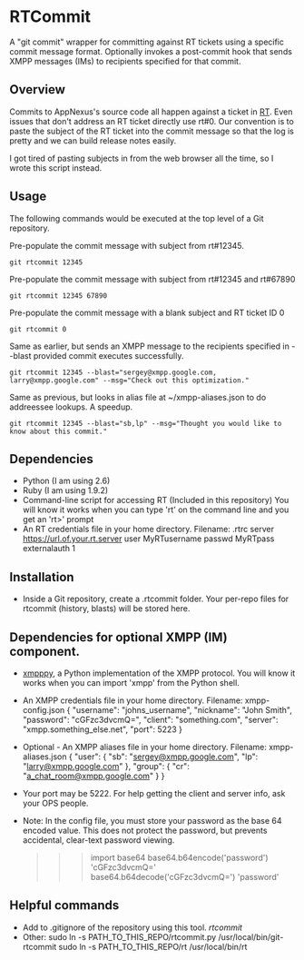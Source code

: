 # RTCommit

A "git commit" wrapper for committing against RT tickets using a specific commit message format.
Optionally invokes a post-commit hook that sends XMPP messages (IMs) to recipients specified for that commit.

## Overview

Commits to AppNexus's source code all happen against a ticket in [RT](http://bestpractical.com/rt/).
Even issues that don't address an RT ticket directly use rt#0.  Our convention
is to paste the subject of the RT ticket into the commit message
so that the log is pretty and we can build release notes easily.

I got tired of pasting subjects in from the web browser all the time, so I wrote this script instead.

## Usage

The following commands would be executed at the top level of a Git repository.

Pre-populate the commit message with subject from rt#12345.

	git rtcommit 12345

Pre-populate the commit message with subject from rt#12345 and rt#67890

	git rtcommit 12345 67890

Pre-populate the commit message with a blank subject and RT ticket ID 0

	git rtcommit 0

Same as earlier, but sends an XMPP message to the recipients specified in --blast provided commit executes successfully.

	git rtcommit 12345 --blast="sergey@xmpp.google.com, larry@xmpp.google.com" --msg="Check out this optimization."

Same as previous, but looks in alias file at ~/xmpp-aliases.json to do addreessee lookups.  A speedup.

	git rtcommit 12345 --blast="sb,lp" --msg="Thought you would like to know about this commit."

## Dependencies

*  Python (I am using 2.6)
*  Ruby (I am using 1.9.2)
*  Command-line script for accessing RT (Included in this repository)
		You will know it works when you can type 'rt' on
		the command line and you get an 'rt>' prompt
*  An RT credentials file in your home directory.  Filename: .rtrc
		server https://url.of.your.rt.server
		user MyRTusername
		passwd MyRTpass
		externalauth 1

## Installation

* Inside a Git repository, create a .rtcommit folder.  Your per-repo files for rtcommit (history, blasts) will be stored here.

## Dependencies for optional XMPP (IM) component.

* [xmpppy](http://xmpppy.sourceforge.net/), a Python implementation of the XMPP protocol.  You will know it works when you can import 'xmpp' from the Python shell.
* An XMPP credentials file in your home directory.  Filename: xmpp-config.json
	{
	"username": "johns_username",
	"nickname": "John Smith",
	"password": "cGFzc3dvcmQ=",
	"client": "something.com",
	"server": "xmpp.something_else.net",
	"port": 5223
	}

* Optional - An XMPP aliases file in your home directory.  Filename: xmpp-aliases.json
	{
		"user": {
			"sb": "sergey@xmpp.google.com",
			"lp": "larry@xmpp.google.com"
		},
		"group": {
			"cr": "a_chat_room@xmpp.google.com"
		}
	}

* Your port may be 5222.  For help getting the client and server info, ask your OPS people.
* Note: In the config file, you must store your password as the base 64 encoded value.  This does not protect the password, but prevents accidental, clear-text password viewing.

	>>> import base64
	>>> base64.b64encode('password')
	'cGFzc3dvcmQ='
	>>> base64.b64decode('cGFzc3dvcmQ=')
	'password'

## Helpful commands

* Add to .gitignore of the repository using this tool.
	*rtcommit*
* Other:
	sudo ln -s PATH_TO_THIS_REPO/rtcommit.py /usr/local/bin/git-rtcommit
	sudo ln -s PATH_TO_THIS_REPO/rt /usr/local/bin/rt

